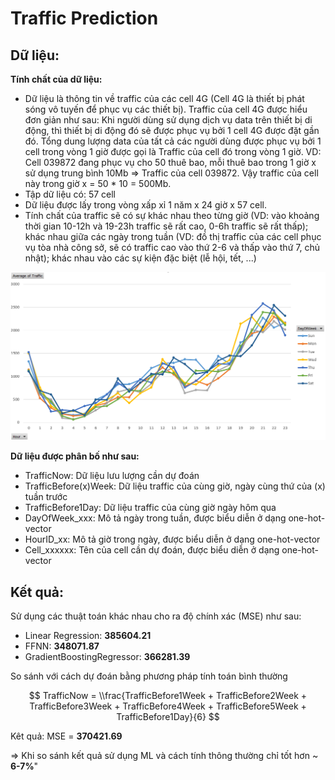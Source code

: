 # Traffic Prediction
## Dữ liệu:
**Tính chất của dữ liệu:**
- Dữ liệu là thông tin về traffic của các cell 4G (Cell 4G là thiết bị phát sóng vô tuyến để phục vụ các thiết bị). Traffic của cell 4G được hiểu đơn giản như sau: Khi người dùng sử dụng dịch vụ data trên thiết bị di động, thì thiết bị di động đó sẽ được phục vụ bởi 1 cell 4G được đặt gần đó. Tổng dung lượng data của tất cả các người dùng được phục vụ bởi 1 cell trong vòng 1 giờ được gọi là Traffic của cell đó trong vòng 1 giờ. VD: Cell 039872 đang phục vụ cho 50 thuê bao, mỗi thuê bao trong 1 giờ x sử dụng trung bình 10Mb => Traffic của cell 039872. Vậy traffic của cell này trong giờ x = 50 * 10 = 500Mb.
- Tập dữ liệu có: 57 cell
- Dữ liệu được lấy trong vòng xấp xỉ 1 năm x 24 giờ x 57 cell.
- Tính chất của traffic sẽ có sự khác nhau theo từng giờ (VD: vào khoảng thời gian 10-12h và 19-23h traffic sẽ rất cao, 0-6h traffic sẽ rất thấp); khác nhau giữa các ngày trong tuần (VD: đồ thị traffic của các cell phục vụ tòa nhà công sở, sẽ có traffic cao vào thứ 2-6 và thấp vào thứ 7, chủ nhật); khác nhau vào các sự kiện đặc biệt (lễ hội, tết, ...)

<img src="data.png" />

**Dữ liệu được phân bố như sau:**
- TrafficNow: Dữ liệu lưu lượng cần dự đoán
- TrafficBefore(x)Week: Dữ liệu traffic của cùng giờ, ngày cùng thứ của (x) tuần trước
- TrafficBefore1Day: Dữ liệu traffic của cùng giờ ngày hôm qua
- DayOfWeek_xxx: Mô tả ngày trong tuần, được biểu diễn ở dạng one-hot-vector
- HourID_xx: Mô tả giờ trong ngày, được biểu diễn ở dạng one-hot-vector
- Cell_xxxxxx: Tên của cell cần dự đoán, được biểu diễn ở dạng one-hot-vector

## Kết quả:
Sử dụng các thuật toán khác nhau cho ra độ chính xác (MSE) như sau:
- Linear Regression: **385604.21**
- FFNN: **348071.87**
- GradientBoostingRegressor: **366281.39**

So sánh với cách dự đoán bằng phương pháp tính toán bình thường 

$$ TrafficNow = \\frac{TrafficBefore1Week + TrafficBefore2Week + TrafficBefore3Week + TrafficBefore4Week + TrafficBefore5Week + TrafficBefore1Day}{6} $$

Kêt quả: MSE = **370421.69**

=> Khi so sánh kết quả sử dụng ML và cách tính thông thường chỉ tốt hơn ~ **6-7%**"